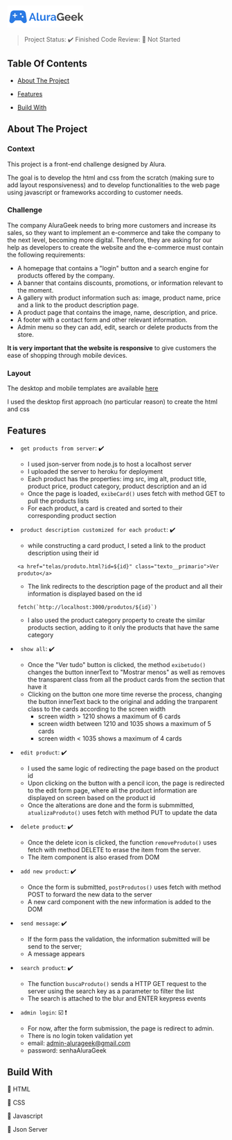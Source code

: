 <img src="assets/img/icone/Logo.png">

> Project Status: :heavy_check_mark: Finished 
> Code Review: :construction: Not Started

## Table Of Contents
- [About The Project](#about-the-project)

- [Features](#features)

- [Build With](#build-with)


## About The Project
### Context
This project is a front-end challenge designed by Alura.

The goal is to develop the html and css from the scratch (making sure to add layout responsiveness) and to develop functionalities to the web page using javascript or frameworks according to customer needs. 
### Challenge
The company AluraGeek needs to bring more customers and increase its sales, so they want to implement an e-commerce and take the company to the next level, becoming more digital.
Therefore, they are asking for our help as developers to create the website and the e-commerce must contain the following requirements:
* A homepage that contains a "login" button and a search engine for products offered by the company.
* A banner that contains discounts, promotions, or information relevant to the moment.
* A gallery with product information such as: image, product name, price and a link to the product description page.
* A product page that contains the image, name, description, and price.
* A footer with a contact form and other relevant information.
* Admin menu so they can add, edit, search or delete products from the store.

__It is very important that the website is responsive__ to give customers the ease of shopping through mobile devices.

### Layout
The desktop and mobile templates are available [here](https://www.figma.com/file/fR9qvy3gU53s2q5efeMpy9/AluraGeek---Challenge?node-id=0%3A1)

I used the desktop first approach (no particular reason) to create the html and css


## Features 
- ` get products from server`: :heavy_check_mark:
  * I used json-server from node.js to host a localhost server
  * I uploaded the server to heroku for deployment
  * Each product has the properties: img src, img alt, product title, product price, product category, product description and an id
  * Once the page is loaded, ```exibeCard()``` uses fetch with method GET to pull the products lists
  * For each product, a card is created and sorted to their corresponding product section

- ` product description customized for each product`: :heavy_check_mark:
  * while constructing a card product, I seted a link to the product description using their id
  ```
  <a href="telas/produto.html?id=${id}" class="texto__primario">Ver produto</a>
  ```
  * The link redirects to the description page of the product and all their information is displayed based on the id
  ```
  fetch(`http://localhost:3000/produtos/${id}`)
  ```
  * I also used the product category property to create the similar products section, adding to it only the products that have the same category 

- ` show all`: :heavy_check_mark:
  * Once the "Ver tudo" button is clicked, the method ```exibetudo()``` changes the button innerText to "Mostrar menos" as well as removes the transparent class from all the product cards from the section that have it
  * Clicking on the button one more time reverse the process, changing the button innerText back to the original and adding the tranparent class to the cards according to the screen width 
    * screen width > 1210 shows a maximum of 6 cards
    * screen width between 1210 and 1035 shows a maximum of 5 cards
    * screen width < 1035 shows a maximum of 4 cards

- ` edit product`: :heavy_check_mark:
  * I used the same logic of redirecting the page based on the product id
  * Upon clicking on the button with a pencil icon, the page is redirected to the edit form page, where all the product information are displayed on screen based on the product id
  * Once the alterations are done and the form is submmitted, ```atualizaProduto()``` uses fetch with method PUT to update the data

- ` delete product`: :heavy_check_mark: 
  * Once the delete icon is clicked, the function ```removeProduto()``` uses fetch with method DELETE to erase the item from the server. 
  * The item component is also erased from DOM

- ` add new product`: :heavy_check_mark: 
  * Once the form is submitted, ```postProdutos()``` uses fetch with method POST to forward the new data to the server 
  * A new card component with the new information is added to the DOM 

- ` send message`: :heavy_check_mark: 
  * If the form pass the validation, the information submitted will be send to the server;
  * A message appears 

- ` search product`: :heavy_check_mark: 
  * The function ```buscaProduto()``` sends a HTTP GET request to the server using the search key as a parameter to filter the list
  * The search is attached to the blur and ENTER keypress events

- ` admin login`: :ballot_box_with_check: :heavy_exclamation_mark: 
  * For now, after the form submission, the page is redirect to admin. 
  * There is no login token validation yet  
  * email: admin-alurageek@gmail.com 
  * password: senhaAluraGeek


## Build With
:small_blue_diamond: HTML

:small_blue_diamond: CSS

:small_blue_diamond: Javascript

:small_blue_diamond: Json Server

